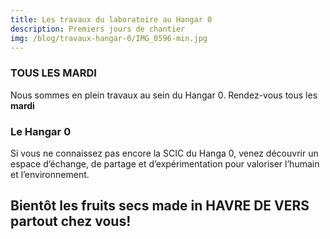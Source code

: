 ```yaml
---
title: Les travaux du laboratoire au Hangar 0
description: Premiers jours de chantier
img: /blog/travaux-hangar-0/IMG_0596-min.jpg
---
```


### TOUS LES MARDI

Nous sommes en plein travaux au sein du Hangar 0.
Rendez-vous tous les **mardi**

<nuxt-img format="png" src="/blog/travaux-hangar-0/IMG_0605-min.jpg" lazy="loading"></nuxt-img>

### Le Hangar 0

Si vous ne connaissez pas encore la SCIC du Hanga 0, venez découvrir un espace d’échange, de partage et d’expérimentation
pour valoriser l’humain et l’environnement.

<nuxt-img format="png" src="/blog/travaux-hangar-0/c0b3.jpg" lazy="loading"></nuxt-img>
<nuxt-img format="png" src="/blog/travaux-hangar-0/IMG_0641-min.jpg" lazy="loading"></nuxt-img>

## Bientôt les fruits secs made in HAVRE DE VERS partout chez vous!
